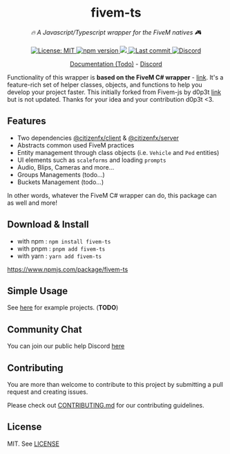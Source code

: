 <h1 align="center">fivem-ts</h1>

<p align="center">
  <i>🔥 A Javascript/Typescript wrapper for the FiveM natives 🎮</i>
  <br>
  <br>
  <a href="https://github.com/Purpose-Dev/fivem-ts/blob/main/LICENSE">
    <img src="https://img.shields.io/badge/License-MIT-blue.svg?style=flat" alt="License: MIT">
  </a>
  <a href="https://www.npmjs.com/package/fivem-ts">
    <img src="https://img.shields.io/npm/v/fivem-ts?style=flat" alt="npm version">
  </a>
   <a href="https://www.npmjs.com/package/fivem-ts">
    <img src="https://img.shields.io/npm/dm/fivem-ts?style=flat">
  </a>
  <a href="https://github.com/Purpose-Dev/fivem-ts/commits/main">
    <img src="https://img.shields.io/github/last-commit/Purpose-Dev/fivem-ts.svg?style=flat" alt="Last commit">
  </a>
  <a href="https://discord.gg/TUAFYUqHHk">
    <img src="https://img.shields.io/discord/1273215892238372895?label=Discord" alt="Discord">
  </a>
</p>

<p align="center">
  <a href="">Documentation (Todo)</a>
  -
  <a href="https://discord.gg/TUAFYUqHHk">Discord</a>
</p>

Functionality of this wrapper is **based on the FiveM C# wrapper** - [link](https://github.com/citizenfx/fivem/tree/master/code/client/clrcore/External). It's a feature-rich set of helper classes, objects, and functions to help you develop your project faster.
This initially forked from Fivem-js by d0p3t [link](https://github.com/d0p3t/fivem-js) but is not updated. Thanks for your idea and your contribution d0p3t <3.

## Features

- Two dependencies [@citizenfx/client](https://www.npmjs.com/package/@citizenfx/client) & [@citizenfx/server](https://www.npmjs.com/package/@citizenfx/server)
- Abstracts common used FiveM practices
- Entity management through class objects (i.e. `Vehicle` and `Ped` entities)
- UI elements such as `scaleforms` and loading `prompts`
- Audio, Blips, Cameras and more...
- Groups Managements (todo...)
- Buckets Management (todo...)

In other words, whatever the FiveM C# wrapper can do, this package can as well and more!

## Download & Install

- with npm : `npm install fivem-ts`
- with pnpm : `pnpm add fivem-ts`
- with yarn : `yarn add fivem-ts`

https://www.npmjs.com/package/fivem-ts

## Simple Usage

See [here](https://github.com/Purpose-Dev/fivem-ts/tree/main/examples) for example projects. (**TODO**)

## Community Chat

You can join our public help Discord [here](https://discord.gg/TUAFYUqHHk)

## Contributing

You are more than welcome to contribute to this project by submitting a pull request and creating issues.

Please check out [CONTRIBUTING.md](./CONTRIBUTING.md) for our contributing guidelines.

## License

MIT. See [LICENSE](https://github.com/Purpose-Dev/fivem-ts/blob/main/LICENSE)
